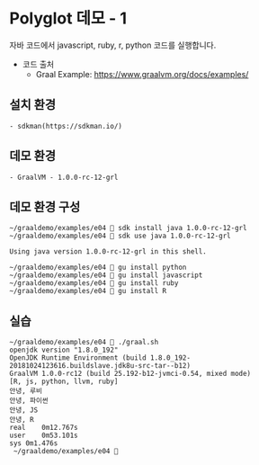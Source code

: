 # Polyglot 데모 - 1

자바 코드에서 javascript, ruby, r, python 코드를 실행합니다.

- 코드 출처
    - Graal Example: https://www.graalvm.org/docs/examples/

## 설치 환경
    - sdkman(https://sdkman.io/)

## 데모 환경
    - GraalVM - 1.0.0-rc-12-grl

## 데모 환경 구성

```
~/graaldemo/examples/e04  sdk install java 1.0.0-rc-12-grl
~/graaldemo/examples/e04  sdk use java 1.0.0-rc-12-grl

Using java version 1.0.0-rc-12-grl in this shell.

~/graaldemo/examples/e04  gu install python
~/graaldemo/examples/e04  gu install javascript
~/graaldemo/examples/e04  gu install ruby
~/graaldemo/examples/e04  gu install R

```

## 실습

```
~/graaldemo/examples/e04  ./graal.sh
openjdk version "1.8.0_192"
OpenJDK Runtime Environment (build 1.8.0_192-20181024123616.buildslave.jdk8u-src-tar--b12)
GraalVM 1.0.0-rc12 (build 25.192-b12-jvmci-0.54, mixed mode)
[R, js, python, llvm, ruby]
안녕, 루비
안녕, 파이썬
안녕, JS
안녕, R
real	0m12.767s
user	0m53.101s
sys	0m1.476s
 ~/graaldemo/examples/e04 
```
